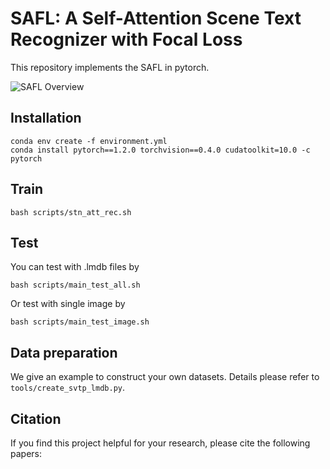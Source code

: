 # SAFL: A Self-Attention Scene Text Recognizer with Focal Loss

This repository implements the SAFL in pytorch. 


![SAFL Overview](overview.png)

## Installation

```
conda env create -f environment.yml
conda install pytorch==1.2.0 torchvision==0.4.0 cudatoolkit=10.0 -c pytorch
```

## Train

```
bash scripts/stn_att_rec.sh
```

## Test

You can test with .lmdb files by
```
bash scripts/main_test_all.sh
```
Or test with single image by
```
bash scripts/main_test_image.sh
```

## Data preparation

We give an example to construct your own datasets. Details please refer to `tools/create_svtp_lmdb.py`.

## Citation

If you find this project helpful for your research, please cite the following papers:
